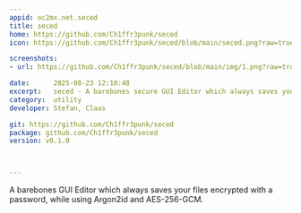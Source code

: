 ```yaml
---
appid: oc2mx.net.seced
title: seced
home: https://github.com/Ch1ffr3punk/seced
icon: https://github.com/Ch1ffr3punk/seced/blob/main/seced.png?raw=true

screenshots:
- url: https://github.com/Ch1ffr3punk/seced/blob/main/img/1.png?raw=true

date:      2025-08-23 12:10:48
excerpt:   seced - A barebones secure GUI Editor which always saves your files encrypted.
category:  utility
developer: Stefan, Claas

git: https://github.com/Ch1ffr3punk/seced
package: github.com/Ch1ffr3punk/seced
version: v0.1.0



---
```


A barebones GUI Editor which always saves your files encrypted
with a password, while using Argon2id and AES-256-GCM.